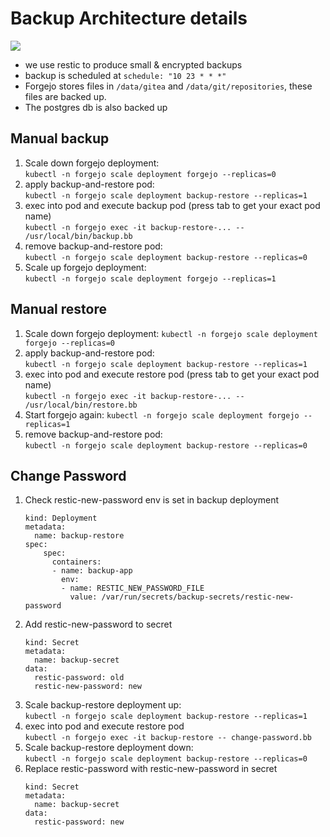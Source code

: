# Backup Architecture details

![](backup.svg)

* we use restic to produce small & encrypted backups
* backup is scheduled at `schedule: "10 23 * * *"`
* Forgejo stores files in `/data/gitea` and `/data/git/repositories`, these files are backed up. 
* The postgres db is also backed up

## Manual backup

1. Scale down forgejo deployment:   
   `kubectl -n forgejo scale deployment forgejo --replicas=0`
2. apply backup-and-restore pod:   
  `kubectl -n forgejo scale deployment backup-restore --replicas=1`
3. exec into pod and execute backup pod (press tab to get your exact pod name)   
   `kubectl -n forgejo exec -it backup-restore-... -- /usr/local/bin/backup.bb`
4. remove backup-and-restore pod:   
   `kubectl -n forgejo scale deployment backup-restore --replicas=0`
5. Scale up forgejo deployment:   
   `kubectl -n forgejo scale deployment forgejo --replicas=1`

## Manual restore

1. Scale down forgejo deployment:
   `kubectl -n forgejo scale deployment forgejo --replicas=0`
2. apply backup-and-restore pod:   
  `kubectl -n forgejo scale deployment backup-restore --replicas=1`
3. exec into pod and execute restore pod (press tab to get your exact pod name)   
   `kubectl -n forgejo exec -it backup-restore-... -- /usr/local/bin/restore.bb`
4. Start forgejo again:
   `kubectl -n forgejo scale deployment forgejo --replicas=1`
5. remove backup-and-restore pod:   
   `kubectl -n forgejo scale deployment backup-restore --replicas=0`

## Change Password

1. Check restic-new-password env is set in backup deployment   
   ```
   kind: Deployment
   metadata:
     name: backup-restore
   spec:
       spec:
         containers:
         - name: backup-app
           env:
           - name: RESTIC_NEW_PASSWORD_FILE
             value: /var/run/secrets/backup-secrets/restic-new-password
   ```
2. Add restic-new-password to secret   
   ```
   kind: Secret
   metadata:
     name: backup-secret
   data:
     restic-password: old
     restic-new-password: new
   ```
3. Scale backup-restore deployment up:   
   `kubectl -n forgejo scale deployment backup-restore --replicas=1`
4. exec into pod and execute restore pod   
   `kubectl -n forgejo exec -it backup-restore -- change-password.bb`
5. Scale backup-restore deployment down:   
  `kubectl -n forgejo scale deployment backup-restore --replicas=0`
6. Replace restic-password with restic-new-password in secret   
   ```
   kind: Secret
   metadata:
     name: backup-secret
   data:
     restic-password: new
   ```
